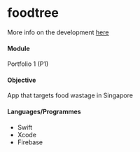 # foodtree
More info on the development [here](https://tayhuilin.wixsite.com/portfolio/blog/categories/portfolio-2)
#### Module
Portfolio 1 (P1)

#### Objective
App that targets food wastage in Singapore

#### Languages/Programmes
* Swift
* Xcode
* Firebase
